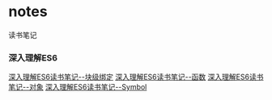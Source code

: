 # notes
读书笔记
### 深入理解ES6
[深入理解ES6读书笔记--块级绑定](https://github.com/lz-lee/notes/issues/1)
[深入理解ES6读书笔记--函数](https://github.com/lz-lee/notes/issues/2)
[深入理解ES6读书笔记--对象](https://github.com/lz-lee/notes/issues/3)
[深入理解ES6读书笔记--Symbol](https://github.com/lz-lee/notes/issues/4)
